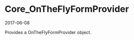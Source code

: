 Core_OnTheFlyFormProvider
=========================
2017-06-08




Provides a OnTheFlyFormProvider object.
